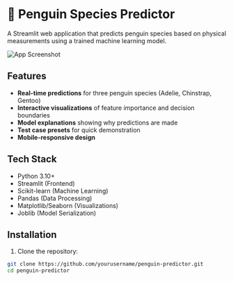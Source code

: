 # 🐧 Penguin Species Predictor

A Streamlit web application that predicts penguin species based on physical measurements using a trained machine learning model.

![App Screenshot](https://i.ibb.co/Z6sjTnsn/Streamlit-page-0001.jpg)

## Features

- **Real-time predictions** for three penguin species (Adelie, Chinstrap, Gentoo)
- **Interactive visualizations** of feature importance and decision boundaries
- **Model explanations** showing why predictions are made
- **Test case presets** for quick demonstration
- **Mobile-responsive design**

## Tech Stack

- Python 3.10+
- Streamlit (Frontend)
- Scikit-learn (Machine Learning)
- Pandas (Data Processing)
- Matplotlib/Seaborn (Visualizations)
- Joblib (Model Serialization)

## Installation

1. Clone the repository:
```bash
git clone https://github.com/yourusername/penguin-predictor.git
cd penguin-predictor